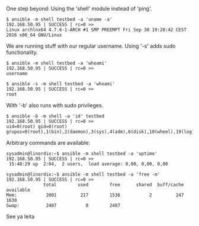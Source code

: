 One step beyond: Using the 'shell' module instead of 'ping'. 

```
$ ansible -m shell testbed -a 'uname -a'
192.168.50.95 | SUCCESS | rc=0 >>
Linux archlnx64 4.7.6-1-ARCH #1 SMP PREEMPT Fri Sep 30 19:28:42 CEST 2016 x86_64 GNU/Linux

```
We are running stuff with our regular username. Using '-s' adds sudo functionality.

```
$ ansible -m shell testbed -a 'whoami'
192.168.50.95 | SUCCESS | rc=0 >>
username

$ ansible -s -m shell testbed -a 'whoami'
192.168.50.95 | SUCCESS | rc=0 >>
root
```
With '-b' also runs with sudo privileges.

```
$ ansible -b -m shell -a 'id' testbed
192.168.50.95 | SUCCESS | rc=0 >>
uid=0(root) gid=0(root) grupos=0(root),1(bin),2(daemon),3(sys),4(adm),6(disk),10(wheel),19(log)
```
Arbitrary commands are available:
```
sysadmin@linordix:~$ ansible -m shell testbed -a 'uptime'
192.168.50.95 | SUCCESS | rc=0 >>
 15:48:29 up  2:04,  2 users,  load average: 0,00, 0,00, 0,00

sysadmin@linordix:~$ ansible -m shell testbed -a 'free -m'
192.168.50.95 | SUCCESS | rc=0 >>
              total        used        free      shared  buff/cache   available
Mem:           2001         217        1536           2         247        1630
Swap:          2407           0        2407
```
See ya leita

